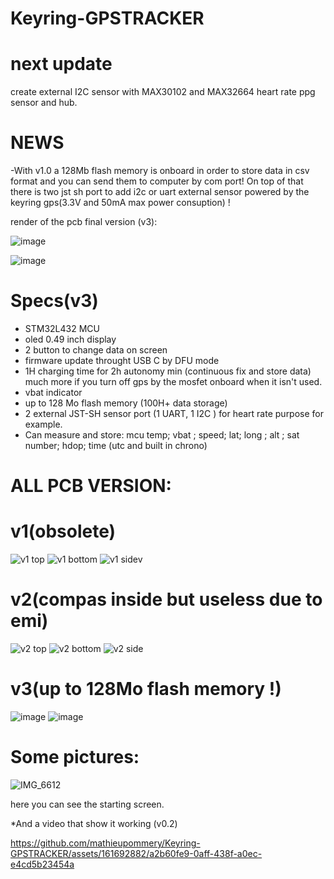 # Keyring-GPSTRACKER

# next update

create external I2C sensor with MAX30102 and MAX32664 heart rate ppg sensor and hub.

# NEWS
-With v1.0 a 128Mb flash memory is onboard in order to store data in csv format and you can send them to computer by com port! On top of that there is two jst sh port to add i2c or uart external sensor powered by the keyring gps(3.3V and 50mA max power consuption) ! 

render of the pcb final version (v3):

![image](https://github.com/user-attachments/assets/ba09b323-06d4-486f-b5c9-d023ff07456d)

![image](https://github.com/user-attachments/assets/d007ec3d-60a8-4950-8905-ead666ac0d40)

# Specs(v3)
* STM32L432 MCU 
* oled 0.49 inch display
* 2 button to change data on screen
* firmware update throught USB C by DFU mode
* 1H charging time for 2h autonomy min (continuous fix and store data) much more if you turn off gps by the mosfet onboard when it isn't used. 
* vbat indicator
* up to 128 Mo flash memory (100H+ data storage)
* 2 external JST-SH sensor port (1 UART, 1 I2C ) for heart rate purpose for example.
* Can measure and store: mcu temp; vbat ; speed; lat; long ; alt ; sat number; hdop; time (utc and built in chrono) 

# ALL PCB VERSION:
# v1(obsolete)
![v1 top](https://github.com/user-attachments/assets/84e36593-c286-4661-8d89-52ee60501dd8)
![v1 bottom](https://github.com/user-attachments/assets/6fc9801c-9bce-44b1-aaf7-508593e083b5)
![v1 sidev](https://github.com/user-attachments/assets/250443ae-6e7f-4088-a745-f3e589df8542)

# v2(compas inside but useless due to emi)
![v2 top](https://github.com/user-attachments/assets/5a7bca42-62a9-42c2-8e30-4d8c6f509ca4)
![v2 bottom](https://github.com/user-attachments/assets/066c112f-2884-4bc9-9c6f-ac67cdb4ba49)
![v2 side](https://github.com/user-attachments/assets/1ff55117-55c8-4810-943c-c2a338e8ec45)

# v3(up to 128Mo flash memory !)
![image](https://github.com/user-attachments/assets/ba09b323-06d4-486f-b5c9-d023ff07456d)
![image](https://github.com/user-attachments/assets/d007ec3d-60a8-4950-8905-ead666ac0d40)



# Some pictures:

![IMG_6612](https://github.com/mathieupommery/Keyring-GPSTRACKER/assets/161692882/6084d13b-143e-4e49-94e5-a6b4e5ec9856)

here you can see the starting screen.

*And a video that show it working (v0.2)

https://github.com/mathieupommery/Keyring-GPSTRACKER/assets/161692882/a2b60fe9-0aff-438f-a0ec-e4cd5b23454a

